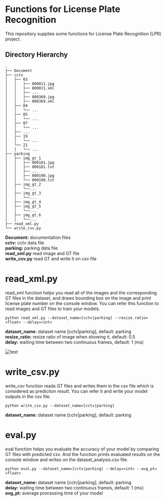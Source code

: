 # Functions for License Plate Recognition
This repository supplies some functions for License Plate Recognition (LPR) project.

## Directory Hierarchy
```
.
├── Document
├── cctv
│   ├── 03
│   │   ├── 000011.jpg
│   │   ├── 000011.xml
│   │   ├── ...
│   │   ├── 000369.jpg
│   │   ├── 000369.xml
│   ├── 04
│   │   └── ...
│   ├── 05
│   │   └── ...
│   ├── 07
│   │   └── ...
│   ├── ...
│   ├── 19
│   │   └── ...
│   └── 21
│   │   └── ...
├── parking
│   ├── img_gt_1
│   │   ├── 000181.jpg
│   │   ├── 000181.txt
│   │   ├── ...
│   │   ├── 000190.jpg
│   │   └── 000190.txt
│   ├── img_gt_2
│   │   └──...
│   ├── img_gt_3
│   │   └──...
│   ├── img_gt_4
│   ├── img_gt_5
│   │   └──...
│   ├── img_gt_6
│   │   └──...
├── read_xml.py
└── write_csv.py  

```
**Document:** documentation files  
**cctv:** cctv data file  
**parking:** parking data file  
**read_xml.py** read image and GT file  
**write_csv.py** read GT and write it on csv file  

# read_xml.py
read_xml function helps you read all of the images and the corresponding GT files in the dataset, and draws bounding box on the image and print license plate number on the console window. You can refer this function to read images and GT files to train your models.
```
python read_xml.py --dataset_name=[cctv|parking] --resize_ratio=<float> --delay=<int>
```  
**dataset_name:** dataset name [cctv|parking], default: parking    
**resize_ratio:** resize ratio of image when showing it, default: 0.5  
**delay:** waiting time between two continuous frames, default: 1 (ms)  

![test](https://user-images.githubusercontent.com/37034031/40618502-a25722d4-62cc-11e8-9688-8b487af2b4de.gif)

# write_csv.py
write_csv function reads GT files and writes them in the csv file which is considered as prediciton result. You can refer it and write your model outputs in the csv file. 
```
python write_csv.py --dataset_name=[cctv|parking]
```  
**dataset_name:** dataset name [cctv|parking], default: parking     

# eval.py
eval function helps you evaluate the accuracy of your model by comparing GT files with predicted csv. And the function prints evaluated results on the console window and writes on the dataset_analysis.csv file.  
```
python eval.py --dataset_name=[cctv|parking] --delay=<int> --avg_pt=<float>
```
**dataset_name:** dataset name [cctv|parking], default: parking  
**delay:** waiting time between two continuous frames, default: 1 (ms)  
**avg_pt:** average processing time of your model  
